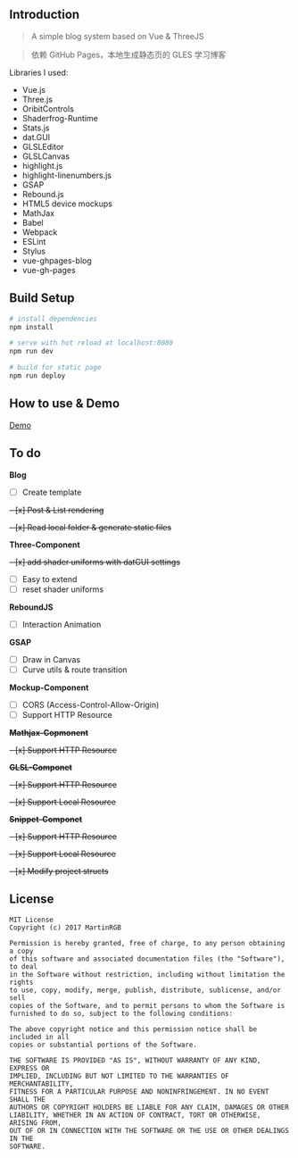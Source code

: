 ## Introduction

> A simple blog system based on Vue & ThreeJS

> 依赖 GitHub Pages，本地生成静态页的 GLES 学习博客

Libraries I used:

* Vue.js
* Three.js
* OribitControls
* Shaderfrog-Runtime
* Stats.js
* dat.GUI
* GLSLEditor
* GLSLCanvas
* highlight.js
* highlight-linenumbers.js
* GSAP
* Rebound.js
* HTML5 device mockups
* MathJax
* Babel 
* Webpack
* ESLint
* Stylus
* vue-ghpages-blog
* vue-gh-pages

## Build Setup

``` bash
# install dependencies
npm install

# serve with hot reload at localhost:8080
npm run dev

# build for static page
npm run deploy
```

## How to use & Demo

[Demo](http://www.martinrgb.com/vue_shader_ghblog/#/Guide)

## To do

**Blog**

- [ ] Create template

~~- [x] Post & List rendering~~

~~- [x] Read local folder & generate static files~~

**Three-Component**

~~- [x] add shader uniforms with datGUI settings~~
- [ ] Easy to extend
- [ ] reset shader uniforms

**ReboundJS**

- [ ] Interaction Animation

**GSAP**

- [ ] Draw in Canvas
- [ ] Curve utils & route transition

**Mockup-Component**

- [ ] CORS (Access-Control-Allow-Origin)
- [ ] Support HTTP Resource

~~**Mathjax-Copmonent**~~

~~- [x] Support HTTP Resource~~

~~**GLSL-Componet**~~

~~- [x] Support HTTP Resource~~

~~- [x] Support Local Resource~~

~~**Snippet-Componet**~~

~~- [x] Support HTTP Resource~~

~~- [x] Support Local Resource~~

~~- [x] Modify project structs~~


License
--------

    MIT License
    Copyright (c) 2017 MartinRGB

    Permission is hereby granted, free of charge, to any person obtaining a copy
    of this software and associated documentation files (the "Software"), to deal
    in the Software without restriction, including without limitation the rights
    to use, copy, modify, merge, publish, distribute, sublicense, and/or sell
    copies of the Software, and to permit persons to whom the Software is
    furnished to do so, subject to the following conditions:

    The above copyright notice and this permission notice shall be included in all
    copies or substantial portions of the Software.

    THE SOFTWARE IS PROVIDED "AS IS", WITHOUT WARRANTY OF ANY KIND, EXPRESS OR
    IMPLIED, INCLUDING BUT NOT LIMITED TO THE WARRANTIES OF MERCHANTABILITY,
    FITNESS FOR A PARTICULAR PURPOSE AND NONINFRINGEMENT. IN NO EVENT SHALL THE
    AUTHORS OR COPYRIGHT HOLDERS BE LIABLE FOR ANY CLAIM, DAMAGES OR OTHER
    LIABILITY, WHETHER IN AN ACTION OF CONTRACT, TORT OR OTHERWISE, ARISING FROM,
    OUT OF OR IN CONNECTION WITH THE SOFTWARE OR THE USE OR OTHER DEALINGS IN THE
    SOFTWARE.
